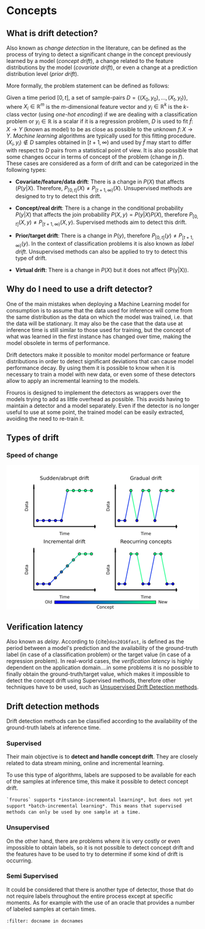 # Concepts

## What is drift detection?

Also known as *change detection* in the literature, can be defined as the process of trying to detect a significant change in the concept previously learned by a model (*concept drift*), a change related to the feature distributions by the model (*covariate drift*), or even a change at a prediction distribution level (*prior drift*).

More formally, the problem statement can be defined as follows:

Given a time period ${[0, t]}$, a set of sample-pairs ${D=\{(X_{0}, y_{0}),...,(X_{t}, y_{t})\}}$, where ${X_{i} \in \mathbb{R}^{m}}$ is the ${m}$-dimensional feature vector and ${y_{i} \in \mathbb{R}^{k}}$ is the ${k}$-class vector (using *one-hot encoding*) if we are dealing with a classification problem or ${y_{i} \in \mathbb{R}}$ is a scalar if it is a regression problem, ${D}$ is used to fit ${\hat{f} \colon X \to Y}$ (known as model) to be as close as possible to the unknown ${{f} \colon X \to Y}$. *Machine learning* algorithms are typically used for this fitting procedure. 
${(X_{i}, y_{i}) \notin D}$ samples obtained in ${[t+1, \infty)}$ and used by ${\hat{f}}$ may start to differ with respect to ${D}$ pairs from a statistical point of view. It is also possible that some changes occur in terms of concept of the problem (change in ${f}$). These cases are considered as a form of drift and can be categorized in the following types:

- **Covariate/feature/data drift**: There is a change in ${P(X)}$ that affects $(P(y|X)$. Therefore, ${P_{[0, t]}(X) \neq P_{[t+1, \infty)}(X)}$. Unsupervised methods are designed to try to detect this drift.

- **Concept/real drift**: There is a change in the conditional probability ${P(y|X)}$ that affects the join probability ${P(X, y)} = {P(y|X)}{P(X)}$, therefore ${P_{[0, t]}(X, y) \neq P_{[t+1, \infty)}(X, y)}$. Supervised methods aim to detect this drift.

- **Prior/target drift**: There is a change in ${P(y)}$, therefore ${P_{[0, t]}(y) \neq P_{[t+1, \infty)}(y)}$. In the context of classification problems it is also known as *label drift*. Unsupervised methods can also be applied to try to detect this type of drift.

- **Virtual drift**: There is a change in ${P(X)}$ but it does not affect \(P(y|X)\).

## Why do I need to use a drift detector?

One of the main mistakes when deploying a Machine Learning model for consumption is to assume that the data used for inference will come from the same distribution as the data on which the model was trained, i.e. that the data will be stationary. It may also be the case that the data use at inference time is still similar to those used for training, but the concept of what was learned in the first instance has changed over time, making the model obsolete in terms of performance.

Drift detectors make it possible to monitor model performance or feature distributions in order to detect significant deviations that can cause model performance decay. By using them it is possible to know when it is necessary to train a model with new data, or even some of these detectors allow to apply an incremental learning to the models.

Frouros is designed to implement the detectors as wrappers over the models trying to add as little overhead as possible. This avoids having to maintain a detector and a model separately. Even if the detector is no longer useful to use at some point, the trained model can be easily extracted, avoiding the need to re-train it.

## Types of drift

### Speed of change

![speed-change](images/speed-change.svg)


## Verification latency

Also known as *delay*. According to {cite}`dos2016fast`, is defined as the period between a model's prediction and the availability of the ground-truth label (in case of a classification problem) or the target value (in case of a regression problem).
In real-world cases, the *verification latency* is highly dependent on the application domain....in some problems it is no possible to finally obtain the ground-truth/target value, which makes it impossible to detect the concept drift using Supervised methods, therefore other techniques have to be used, such as [Unsupervised Drift Detection methods](#unsupervised).

## Drift detection methods

Drift detection methods can be classified according to the availability of the ground-truth labels at inference time.

### Supervised

Their main objective is to **detect and handle concept drift**. They are closely related to data stream mining, online and incremental learning. 

To use this type of algorithms, labels are supposed to be available for each of the samples at inference time, this make it possible to detect concept drift.

```{important}
`frouros` supports *instance-incremental learning*, but does not yet support *batch-incremental learning*. This means that supervised methods can only be used by one sample at a time.
```

### Unsupervised

On the other hand, there are problems where it is very costly or even impossible to obtain labels, so it is not possible to detect concept drift and the features have to be used to try to determine if some kind of drift is occurring.

### Semi Supervised

It could be considered that there is another type of detector, those that do not require labels throughout the entire process except at specific moments. As for example with the use of an oracle that provides a number of labeled samples at certain times.

```{bibliography} references.bib
:filter: docname in docnames
```